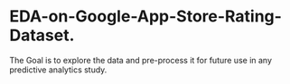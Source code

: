 # EDA-on-Google-App-Store-Rating-Dataset.
The Goal is to explore the data and pre-process it for future use in any predictive analytics study.
